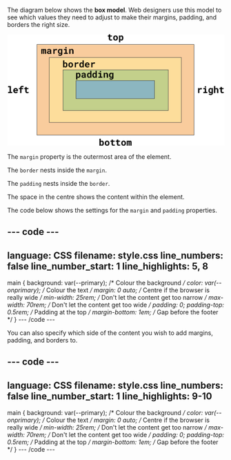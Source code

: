 The diagram below shows the **box model**. Web designers use this model to see which values they need to adjust to make their margins, padding, and borders the right size. 

![A rectangle that has a label on each side to state 'top', 'right', 'bottom', or 'left'. The shape has been divided into four layers. The outermost layer is labelled 'margin', the next layer is labelled 'border', the third layer is labelled 'padding', and the fourth layer in the centre of the rectangle has no label.](images/box-model.png)

The `margin` property is the outermost area of the element. 

The `border` nests inside the `margin`. 

The `padding` nests inside the `border`.

The space in the centre shows the content within the element. 

The code below shows the settings for the `margin` and `padding` properties. 

--- code ---
---
language: CSS
filename: style.css
line_numbers: false
line_number_start: 1
line_highlights: 5, 8
---
main {
  background: var(--primary); /* Colour the background */
  color: var(--onprimary); /* Colour the text */
  margin: 0 auto; /* Centre if the browser is really wide */
  min-width: 25rem; /* Don't let the content get too narrow */
  max-width: 70rem; /*  Don't let the content get too wide */
  padding: 0;
  padding-top: 0.5rem; /* Padding at the top */
  margin-bottom: 1em; /* Gap before the footer */
}
--- /code ---

You can also specify which side of the content you wish to add margins, padding, and borders to. 

--- code ---
---
language: CSS
filename: style.css
line_numbers: false
line_number_start: 1
line_highlights: 9-10
---
main {
  background: var(--primary); /* Colour the background */
  color: var(--onprimary); /* Colour the text */
  margin: 0 auto; /* Centre if the browser is really wide */
  min-width: 25rem; /* Don't let the content get too narrow */
  max-width: 70rem; /*  Don't let the content get too wide */
  padding: 0;
  padding-top: 0.5rem; /* Padding at the top */
  margin-bottom: 1em; /* Gap before the footer */
}
--- /code ---
